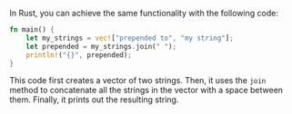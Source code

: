 In Rust, you can achieve the same functionality with the following code:

```rust
fn main() {
    let my_strings = vec!["prepended to", "my string"];
    let prepended = my_strings.join(" ");
    println!("{}", prepended);
}
```

This code first creates a vector of two strings. Then, it uses the `join` method to concatenate all the strings in the vector with a space between them. Finally, it prints out the resulting string.
